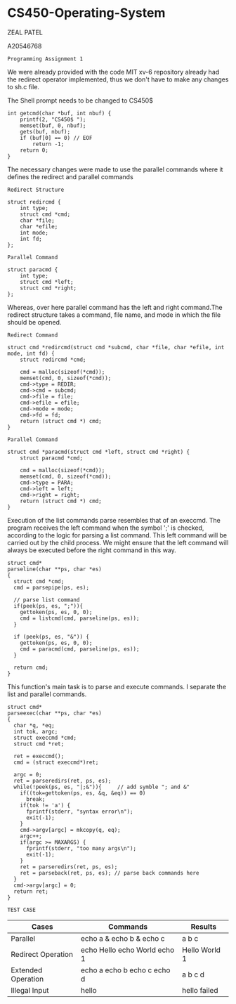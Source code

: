 # CS450-Operating-System

ZEAL PATEL 

A20546768

`Programming Assignment 1`

We were already provided with the code MIT xv-6 repository already had the redirect operator implemented, thus we don't have to make any changes to sh.c file.

The Shell prompt needs to be changed to CS450$

````
int getcmd(char *buf, int nbuf) {
    printf(2, "CS450$ ");
    memset(buf, 0, nbuf);
    gets(buf, nbuf);
    if (buf[0] == 0) // EOF
        return -1;
    return 0;
}
````
The necessary changes were made to use the parallel commands where it defines the redirect and parallel commands

````
Redirect Structure

struct redircmd {
    int type;
    struct cmd *cmd;
    char *file;
    char *efile;
    int mode;
    int fd;
};

Parallel Command

struct paracmd {
    int type;
    struct cmd *left;
    struct cmd *right;
};
````

Whereas, over here parallel command has the left and right command.The redirect structure takes a command, file name, and mode in which the file should be opened. 

````
Redirect Command

struct cmd *redircmd(struct cmd *subcmd, char *file, char *efile, int mode, int fd) {
    struct redircmd *cmd;

    cmd = malloc(sizeof(*cmd));
    memset(cmd, 0, sizeof(*cmd));
    cmd->type = REDIR;
    cmd->cmd = subcmd;
    cmd->file = file;
    cmd->efile = efile;
    cmd->mode = mode;
    cmd->fd = fd;
    return (struct cmd *) cmd;
}

Parallel Command 

struct cmd *paracmd(struct cmd *left, struct cmd *right) {
    struct paracmd *cmd;

    cmd = malloc(sizeof(*cmd));
    memset(cmd, 0, sizeof(*cmd));
    cmd->type = PARA;
    cmd->left = left;
    cmd->right = right;
    return (struct cmd *) cmd;
}
````
Execution of the list commands parse resembles that of an execcmd. The program receives the left command when the symbol ';' is checked, according to the logic for parsing a list command. This left command will be carried out by the child process. We might ensure that the left command will always be executed before the right command in this way.

````
struct cmd*
parseline(char **ps, char *es)
{
  struct cmd *cmd;
  cmd = parsepipe(ps, es);

  // parse list command
  if(peek(ps, es, ";")){
    gettoken(ps, es, 0, 0);
    cmd = listcmd(cmd, parseline(ps, es));
  }
    
  if (peek(ps, es, "&")) {
    gettoken(ps, es, 0, 0);
    cmd = paracmd(cmd, parseline(ps, es));
  }
    
  return cmd;
}
````

This function's main task is to parse and execute commands. I separate the list and parallel commands. 

````
struct cmd*
parseexec(char **ps, char *es)
{
  char *q, *eq;
  int tok, argc;
  struct execcmd *cmd;
  struct cmd *ret;
  
  ret = execcmd();
  cmd = (struct execcmd*)ret;

  argc = 0;
  ret = parseredirs(ret, ps, es);
  while(!peek(ps, es, "|;&")){     // add symble "; and &"                
    if((tok=gettoken(ps, es, &q, &eq)) == 0)
      break;
    if(tok != 'a') {
      fprintf(stderr, "syntax error\n");
      exit(-1);
    }
    cmd->argv[argc] = mkcopy(q, eq);
    argc++;
    if(argc >= MAXARGS) {
      fprintf(stderr, "too many args\n");
      exit(-1);
    }
    ret = parseredirs(ret, ps, es);
    ret = parseback(ret, ps, es); // parse back commands here
  }
  cmd->argv[argc] = 0;
  return ret;
}
````

````
TEST CASE
````

| Cases | Commands | Results |
| --- | --- | --- |
| Parallel | echo a & echo b & echo c | a b c |
| Redirect Operation | echo Hello echo World echo 1 | Hello World 1 |
| Extended Operation | echo a echo b echo c echo d | a b c d |
| Illegal Input | hello | hello failed |
